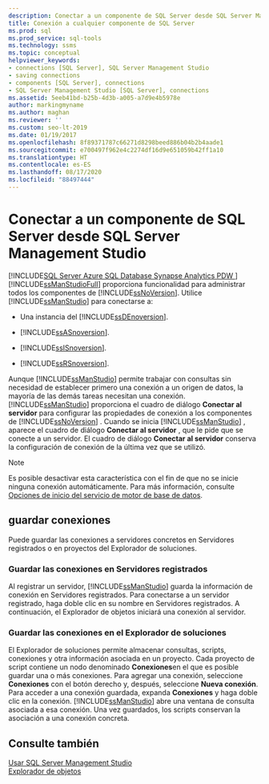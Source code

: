 ```yaml
---
description: Conectar a un componente de SQL Server desde SQL Server Management Studio
title: Conexión a cualquier componente de SQL Server
ms.prod: sql
ms.prod_service: sql-tools
ms.technology: ssms
ms.topic: conceptual
helpviewer_keywords:
- connections [SQL Server], SQL Server Management Studio
- saving connections
- components [SQL Server], connections
- SQL Server Management Studio [SQL Server], connections
ms.assetid: 5eeb41bd-b25b-4d3b-a005-a7d9e4b5978e
author: markingmyname
ms.author: maghan
ms.reviewer: ''
ms.custom: seo-lt-2019
ms.date: 01/19/2017
ms.openlocfilehash: 8f89371787c66271d8298beed886b04b2b4aade1
ms.sourcegitcommit: e700497f962e4c2274df16d9e651059b42ff1a10
ms.translationtype: HT
ms.contentlocale: es-ES
ms.lasthandoff: 08/17/2020
ms.locfileid: "88497444"
---
```

# <a name="connect-to-any-sql-server-component-from-sql-server-management-studio"></a>Conectar a un componente de SQL Server desde SQL Server Management Studio

[!INCLUDE[SQL Server Azure SQL Database Synapse Analytics PDW ](../../includes/applies-to-version/sql-asdb-asdbmi-asa-pdw.md)]
[!INCLUDE[ssManStudioFull](../../includes/ssmanstudiofull-md.md)] proporciona funcionalidad para administrar todos los componentes de [!INCLUDE[ssNoVersion](../../includes/ssnoversion-md.md)]. Utilice [!INCLUDE[ssManStudio](../../includes/ssmanstudio-md.md)] para conectarse a:  
  
-   Una instancia del [!INCLUDE[ssDEnoversion](../../includes/ssdenoversion_md.md)].  
  
-   [!INCLUDE[ssASnoversion](../../includes/ssasnoversion_md.md)].  
  
-   [!INCLUDE[ssISnoversion](../../includes/ssisnoversion-md.md)].  
  
-   [!INCLUDE[ssRSnoversion](../../includes/ssrsnoversion-md.md)].  
  
Aunque [!INCLUDE[ssManStudio](../../includes/ssmanstudio-md.md)] permite trabajar con consultas sin necesidad de establecer primero una conexión a un origen de datos, la mayoría de las demás tareas necesitan una conexión. [!INCLUDE[ssManStudio](../../includes/ssmanstudio-md.md)] proporciona el cuadro de diálogo **Conectar al servidor** para configurar las propiedades de conexión a los componentes de [!INCLUDE[ssNoVersion](../../includes/ssnoversion-md.md)] . Cuando se inicia [!INCLUDE[ssManStudio](../../includes/ssmanstudio-md.md)] , aparece el cuadro de diálogo **Conectar al servidor** , que le pide que se conecte a un servidor. El cuadro de diálogo **Conectar al servidor** conserva la configuración de conexión de la última vez que se utilizó.  
  
> [!NOTE]  
> Es posible desactivar esta característica con el fin de que no se inicie ninguna conexión automáticamente. Para más información, consulte [Opciones de inicio del servicio de motor de base de datos](../../database-engine/configure-windows/database-engine-service-startup-options.md).  
  
## <a name="saving-connections"></a>guardar conexiones  
Puede guardar las conexiones a servidores concretos en Servidores registrados o en proyectos del Explorador de soluciones.  
  
### <a name="saving-connections-in-registered-servers"></a>Guardar las conexiones en Servidores registrados  
Al registrar un servidor, [!INCLUDE[ssManStudio](../../includes/ssmanstudio-md.md)] guarda la información de conexión en Servidores registrados. Para conectarse a un servidor registrado, haga doble clic en su nombre en Servidores registrados. A continuación, el Explorador de objetos iniciará una conexión al servidor.  
  
### <a name="saving-connections-in-solution-explorer"></a>Guardar las conexiones en el Explorador de soluciones  
El Explorador de soluciones permite almacenar consultas, scripts, conexiones y otra información asociada en un proyecto. Cada proyecto de script contiene un nodo denominado **Conexiones**en el que es posible guardar una o más conexiones. Para agregar una conexión, seleccione **Conexiones** con el botón derecho y, después, seleccione **Nueva conexión**. Para acceder a una conexión guardada, expanda **Conexiones** y haga doble clic en la conexión. [!INCLUDE[ssManStudio](../../includes/ssmanstudio-md.md)] abre una ventana de consulta asociada a esa conexión. Una vez guardados, los scripts conservan la asociación a una conexión concreta.  
  
## <a name="see-also"></a>Consulte también  
[Usar SQL Server Management Studio](../../ssms/use-sql-server-management-studio.md)  
[Explorador de objetos](../../ssms/object/object-explorer.md)  
  
